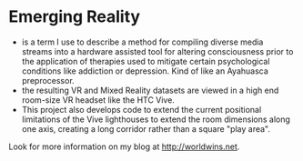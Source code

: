 # Emerging Reality 
- is a term I use to describe a method for compiling diverse media streams into a hardware assisted tool for altering consciousness prior to the application of therapies used to mitigate certain psychological conditions like addiction or depression. Kind of like an Ayahuasca preprocessor. 
- the resulting VR and Mixed Reality datasets are viewed in a high end room-size VR headset like the HTC Vive.
- This project also develops code to extend the current positional limitations of the Vive lighthouses to extend the room dimensions along one axis, creating a long corridor rather than a square "play area".

Look for more information on my blog at http://worldwins.net.
